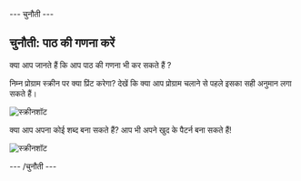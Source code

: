 \--- चुनौती \---

## चुनौती: पाठ की गणना करें

क्या आप जानते हैं कि आप पाठ की गणना भी कर सकते हैं ?

निम्न प्रोग्राम स्क्रीन पर क्या प्रिंट करेगा? देखें कि क्या आप प्रोग्राम चलाने से पहले इसका सही अनुमान लगा सकते हैं।

![स्क्रीनशॉट](images/me-text-calc.png)

क्या आप अपना कोई शब्द बना सकते हैं? आप भी अपने खुद के पैटर्न बना सकते हैं!

![स्क्रीनशॉट](images/me-patterns.png)

\--- /चुनौती \---
